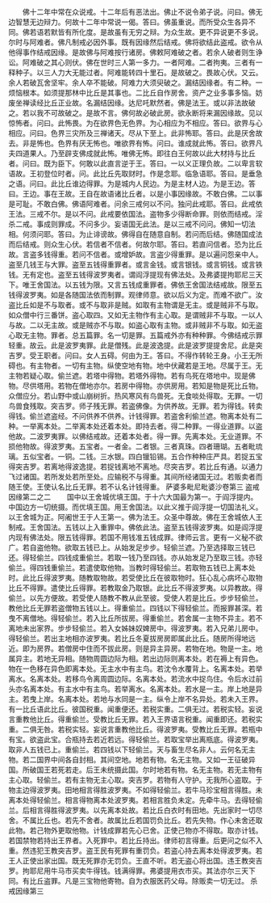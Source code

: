 <!-- { "loadSidebar": true } -->
　　佛十二年中常在众说戒。十二年后有恶法出。佛止不说令弟子说。问曰。佛无边智慧无边辩力。何故十二年中常说一偈。答曰。佛虽重说。而所受众生各异不同。佛若语若默皆有所化度。是故虽有无穷之辩。为众生故。更不异说更不多说。尔时与阿难者。佛凡制戒必因外事。既有因缘然后结戒。佛将欲结此盗戒。欲令从他得事作结戒因缘。是故佛与阿难按行诸房。佛敕阿难破之者。若余人破者则生诤讼。阿难破之其心则伏。佛在世时三人第一多力。一者阿难。二者拘夷。三者有一释种子。以三人力大无能过者。阿难能转四十里石。是故破之。畏故心伏。又云。余人若破瓦舍坚牢。余人卒不能破。阿难力大须臾破之。漏结因缘者。有二种。一烦恼根本。如须提那林中比丘是其事也。二比丘自作房舍。资产之业多事多恼。妨废坐禅读经比丘正业故。名漏结因缘。达尼吒默然者。佛是法王。或以非法故破之。若以我不可故破之。是故不言。佛何故必破此房。欲永断将来漏因缘故。见以惊怖者。问曰。此怖畏。为在欲界色无色界。为心相应为不相应。答曰。欲界与心相应。问曰。色界三灾所及三禅诸天。尽从下至上。此非怖耶。答曰。此是厌舍故去。非是怖也。色界有厌无怖也。唯欲界有怖。问曰。谁成就此怖。答曰。欲界凡夫四道果人。乃至辟支佛成就此怖。唯佛无怖。即往白王何故以此大材持与比丘者。问曰。既为臣下。何敢以此直言逆于王。答曰。一以义正理负故。二以卑言软语故。王初登位时者。问。此比丘先取财时。作是念耶。临急语耶。答曰。是垂急之语。问曰。此比丘谁边得罪。为是城内人民边。为是主材人边。为是王边。答曰。王边。事在王故。王自在故语诸比丘者。以是小事因缘故。不敢白佛。二以事是可耻。不敢白佛。佛语阿难者。问余三戒何以不问。独问此戒耶。答曰。此戒依王法。三戒不尔。是以不问。此戒要依国法。盗物多少得断命罪。则依而结戒。淫杀二戒。事成则罪成。不问多少。妄语国无此法。是以三戒不问问。佛知一切法相。何须问耶。答曰。为止诽谤故。佛得自在随意自制。若问而后结。佛随国成法而后结戒。则众生心伏。若信者不信者。何故尔耶。答曰。若直问信者。恐为比丘故。言盗多钱得重。若问不信者。或增妒故。言盗少得重罪。是以遍问怨亲中人。盗至几钱王与大罪。盗至五钱得重罪者。或言金钱。或言银钱。或言铜钱。或言铁钱。无有定也。盗至五钱得波罗夷者。谓阎浮提现有佛法处。及弗婆提拘耶尼三天下。唯王舍国法。以五钱为限。又言五钱成重罪者。佛依王舍国法结戒故。限至五钱得波罗夷。如是各随国法依而制罪。观律师意。欲以后义为定。而难不欲广。汝盗比丘如是不与取者。或不与取非是贼。如取有主物谓是无主。或是贼非不与取。如众僧中行三番饼。盗心取四。又如无主物作有主心取。是谓贼非不与取。一以人与故。二以无主故。或是贼亦不与取。如盗心取有主物。或非贼非不与取。如无盗心取无主物。罪者。总五篇罪。名一切是罪。五篇戒外亦有种种罪。今佛结戒示罪轻重。故云。此是波罗夷罪。此是僧残。此是波逸提。此是波罗提提舍尼。此是突吉罗。受王职者。问曰。女人五碍。何由为王。答曰。不得作转轮王身。小王无所碍也。有主物者。一切有主物。纵使空地有物。地中伏藏若是王地。尽属于王。无主物若疑心取。偷兰遮。若塔中得物。若塔外得物。若有鸟死在塔地中。现是佛物。尽供塔用。若物在僧地亦尔。若房中得物。亦供房用。若知是物是死比丘物。众僧应分。若山野中或山崩树折。热风寒风有鸟兽死。无食啖处得取。无罪。一切鸟兽食残取。突吉罗。师子残无罪。若盗佛像。为供养故。无罪。若为得钱。转卖得钱。偷兰遮盗经。不问供养不供养。计钱得罪。若盗舍利偷兰遮。物离本处有二种。一举离本处。二举离本处还着本处。即持去者。得二种罪。一得业道罪。以盗他故。二波罗夷罪。以佛结戒故。还着本处者。得一罪。先离本处。无业道罪。不损他物故。得波罗夷。五宝者。一者金。二者银。三者真珠。四者珊瑚。五者毗琉璃。五似宝者。一铜。二钱。三水银。四白镴铅锡。五合作种种庄严具。若捉五宝得突吉罗。若离地得波逸提。若捉钱离地不离地。尽突吉罗。若比丘有通。以通力飞过诸国。若所发处若所至处。应输税不与得重。其间所经诸国无过。若贩卖者而随王使。王使认名比丘无罪。若不认名计钱得重。
萨婆多毗尼毗婆沙卷第三
盗戒因缘第二之二
　　国中以王舍城优填王国。于十六大国最为第一。于阎浮提内。中国边方一切统摄。而优填王国。用王舍国法。以此义推于阎浮提一切国法礼义。以王舍城为正。阿阇世王于人王第一。佛为法王。众圣中尊故。佛在王舍城依人王制戒。王舍国法。五钱以上入重罪中。佛依此法。盗至五钱得波罗夷。如是阎浮提内现有佛法处。限五钱得罪。若国不用钱准五钱成罪。律师云言。更有一义秘不欲广。若自盗他物。欲取五钱已上。从始发足步步。轻偷兰遮。乃至选择取三钱已还。得轻偷兰。四钱成重偷兰。若取一钱乃至四钱。亦从始发足乃至取三钱。亦轻偷兰。得四钱重偷兰。若遣使取他物。当教时得轻偷兰。若取物五钱已上离本处时。此比丘得波罗夷。随教取物故。若受使比丘在彼取物时。狂心乱心病坏心取物比丘不得罪。遣使比丘得罪。若教取金乃取银。此比丘不得波罗夷。以异教故。得偷兰。以先方便故。若受使人随教不教从此至彼。受使人若是比丘。步步轻偷兰。教他比丘无罪若盗僧物五钱以上。得重偷兰。四钱以下得轻偷兰。而报罪甚深。若曳不离僧地。得轻偷兰。若入比丘所拔房。得重偷兰。若舍属一主物不异主。若不离地未出家界。步步轻偷兰。若入女姊妹奴婢房中。得波罗夷。若入兄弟儿房中。得轻偷兰。若出主地相亦波罗夷。若比丘冬夏拔房房即属此比丘。随房所得地远近。即为房界。若僧房中住而不拔此房。则是异主异房。若物在地。物是一主。地属异主。若地无异相。随物周圆边际为相。若出边际则离本处。若在褥上有异色。物在一色移在异色即离本处。无主水中有主鸟。若沈令水覆背上。名离本处。若举离水。名离本处。若移鸟令离周圆边际。名离本处。若流水中捉鸟住。令后水过前头亦名离本处。有主水中有主鸟。若举离水。名离本处。若水是一主。岸上地是异主。若曳上岸。名离本处。若地与水同是一主。纵令上岸不名异处。若未入王界。有一比丘语此比丘。彼国税重。闻重便还。若税实重。二俱无过。若税实轻。妄说言重教他比丘。得重偷兰。受教比丘无罪。若入王界语言税重。闻重即还。若税实重。二俱无咎。若税实轻。妄说言重教他比丘。得波罗夷。受教比丘无罪。若瓶中有宝。欲盗此宝。合瓶持去若近若远。得轻偷兰。若取宝举出离瓶底。得波罗夷。取非人五钱已上。重偷兰。若四钱以下轻偷兰。天与畜生尽名非人。云何名无主物。若二国界中间各自封相。其间空地。地若有物。名无主物。又如一王征破异国。所破国王若死若走。后王未统摄此国。尔时地若有物。名无主物。若无主物有主心取。轻偷兰。若有主物无主心取。突吉罗。若物有人守护。无我所心盗取。于物主边得波罗夷。田地相言得胜波罗夷。不如得轻偷兰。若牛马珍宝相言得胜。未离本处得轻偷兰。相言得物离本处波罗夷。若相言胜负未定。先牵牛马。去得轻偷兰。后相言得胜得波罗夷。以先离本处故。若比丘白衣时有田地。先出家时一切尽舍。不属比丘也。若先不舍者。故属比丘若国罚负比丘。若先失物。作心未舍还取此物。若己物外更取他物。计钱成罪若先心已舍。正使己物亦不得取。取亦计钱。若国禁物若持出王界者。入死罪中。若比丘持出。律师初言得重。后更问之似不入重。然违犯王教突吉罗。盗王民有死罪有重罚负。若盗心持去离本处得波罗夷。若王人正使出家出国。既无死罪亦无罚负。王直不听。若无盗心将出国。违王教突吉罗。拘耶尼用牛马市买卖牛得钱。钱满得罪。弗婆提用衣市买。其法亦尔三天下同。有比丘盗罪。凡是三宝物他寄物。自为衣服医药父母。除贩卖一切无过。
杀戒因缘第三
